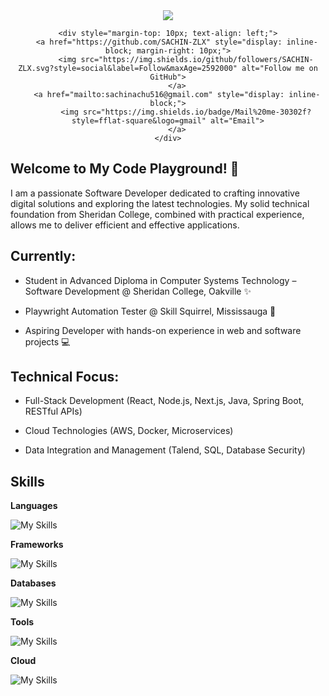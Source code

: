 <div align="center" style="margin-bottom: 20px;">
    <img src="https://readme-typing-svg.herokuapp.com?font=Pacifico&size=25&color=FFFFFF&center=true&lines=Hey+👋%2C+I'm+Sachin;Full+stack+and+Web+Developer"/>
    
    <div style="margin-top: 10px; text-align: left;">
        <a href="https://github.com/SACHIN-ZLX" style="display: inline-block; margin-right: 10px;">
            <img src="https://img.shields.io/github/followers/SACHIN-ZLX.svg?style=social&label=Follow&maxAge=2592000" alt="Follow me on GitHub">
        </a>
        <a href="mailto:sachinachu516@gmail.com" style="display: inline-block;">
            <img src="https://img.shields.io/badge/Mail%20me-30302f?style=fflat-square&logo=gmail" alt="Email">
        </a>
    </div>
</div>





<h2>Welcome to My Code Playground! 🌟</h2>

I am a passionate Software Developer dedicated to crafting innovative digital solutions and exploring the latest technologies. My solid technical foundation from Sheridan College, combined with practical experience, allows me to deliver efficient and effective applications.

Currently:
--------------------------------------------------------------------------------------------------------------------------------------------------------------------
- Student in Advanced Diploma in Computer Systems Technology – Software Development @ Sheridan College, Oakville ✨

- Playwright Automation Tester @ Skill Squirrel, Mississauga 🧪

- Aspiring Developer with hands-on experience in web and software projects 💻

Technical Focus:
--------------------------------------------------------------------------------------------------------------------------------------------------------------------

- Full-Stack Development (React, Node.js, Next.js, Java, Spring Boot, RESTful APIs)

- Cloud Technologies (AWS, Docker, Microservices)

- Data Integration and Management (Talend, SQL, Database Security)


<h2 id=lang>Skills</h2>


**Languages**

![My Skills](https://skillicons.dev/icons?i=python,js,ts,dart,kotlin,java,bash,md,html,css&perline=10)


**Frameworks**

![My Skills](https://skillicons.dev/icons?i=spring,react,nodejs&perline=10)

**Databases**

![My Skills](https://skillicons.dev/icons?i=mysql,postgresql,sqlite&perline=10)

**Tools**

![My Skills](https://skillicons.dev/icons?i=docker,figma,vscode,git,github,gitlab,eclipse,visualstudio,talend&perline=10)

 

**Cloud**

![My Skills](https://skillicons.dev/icons?i=aws,azure&perline=10)


</div>
